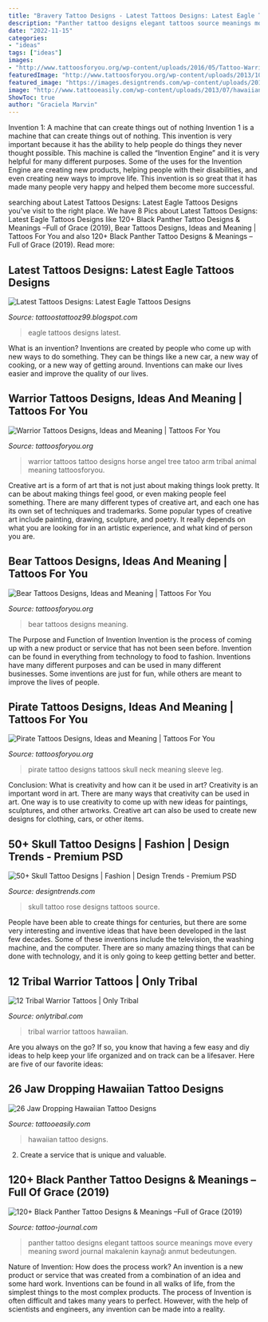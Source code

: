 ```yaml
---
title: "Bravery Tattoo Designs - Latest Tattoos Designs: Latest Eagle Tattoos Designs"
description: "Panther tattoo designs elegant tattoos source meanings move every meaning sword journal makalenin kaynağı anmut bedeutungen"
date: "2022-11-15"
categories:
- "ideas"
tags: ["ideas"]
images:
- "http://www.tattoosforyou.org/wp-content/uploads/2016/05/Tattoo-Warrior.jpg"
featuredImage: "http://www.tattoosforyou.org/wp-content/uploads/2013/10/Bear-Tattoos-For-Men.jpg"
featured_image: "https://images.designtrends.com/wp-content/uploads/2015/10/20100129/Skull-and-Rose-Tattoo-on-Back.jpg"
image: "http://www.tattooeasily.com/wp-content/uploads/2013/07/hawaiian-tattoo-16.jpg"
ShowToc: true
author: "Graciela Marvin"
---
```



Invention 1: A machine that can create things out of nothing
Invention 1 is a machine that can create things out of nothing. This invention is very important because it has the ability to help people do things they never thought possible. This machine is called the “Invention Engine” and it is very helpful for many different purposes. Some of the uses for the Invention Engine are creating new products, helping people with their disabilities, and even creating new ways to improve life. This invention is so great that it has made many people very happy and helped them become more successful.

	

		
searching about Latest Tattoos Designs: Latest Eagle Tattoos Designs you've visit to the right place. We have 8 Pics about Latest Tattoos Designs: Latest Eagle Tattoos Designs like 120+ Black Panther Tattoo Designs &amp; Meanings –Full of Grace (2019), Bear Tattoos Designs, Ideas and Meaning | Tattoos For You and also 120+ Black Panther Tattoo Designs &amp; Meanings –Full of Grace (2019). Read more:
		
    
## Latest Tattoos Designs: Latest Eagle Tattoos Designs

<img loading=lazy src="https://1.bp.blogspot.com/-KsLTREAS4EI/Twl_4_k828I/AAAAAAAAASw/95DNqDpjxNM/s640/Latest+Eagle+Tattoos+Designs+7.jpg" onerror="this.onerror=null;this.src='https://tse2.mm.bing.net/th?id=OIP.nXgyzProVdrtUGtP9nVAbAAAAA&amp;pid=15.1';" alt="Latest Tattoos Designs: Latest Eagle Tattoos Designs">

_Source: tattoostattooz99.blogspot.com_

>eagle tattoos designs latest. 

	

What is an invention?
Inventions are created by people who come up with new ways to do something. They can be things like a new car, a new way of cooking, or a new way of getting around. Inventions can make our lives easier and improve the quality of our lives.

    
## Warrior Tattoos Designs, Ideas And Meaning | Tattoos For You

<img loading=lazy src="http://www.tattoosforyou.org/wp-content/uploads/2016/05/Tattoo-Warrior.jpg" onerror="this.onerror=null;this.src='https://tse1.mm.bing.net/th?id=OIP.lHZ0id_d0uW6NQKktXUxqgHaJ3&amp;pid=15.1';" alt="Warrior Tattoos Designs, Ideas and Meaning | Tattoos For You">

_Source: tattoosforyou.org_

>warrior tattoos tattoo designs horse angel tree tatoo arm tribal animal meaning tattoosforyou. 

	

Creative art is a form of art that is not just about making things look pretty. It can be about making things feel good, or even making people feel something. There are many different types of creative art, and each one has its own set of techniques and trademarks. Some popular types of creative art include painting, drawing, sculpture, and poetry. It really depends on what you are looking for in an artistic experience, and what kind of person you are.

    
## Bear Tattoos Designs, Ideas And Meaning | Tattoos For You

<img loading=lazy src="http://www.tattoosforyou.org/wp-content/uploads/2013/10/Bear-Tattoos-For-Men.jpg" onerror="this.onerror=null;this.src='https://tse2.mm.bing.net/th?id=OIP.wpwmAXf4G3cgH-LugKw2FQHaLf&amp;pid=15.1';" alt="Bear Tattoos Designs, Ideas and Meaning | Tattoos For You">

_Source: tattoosforyou.org_

>bear tattoos designs meaning. 

	

The Purpose and Function of Invention
Invention is the process of coming up with a new product or service that has not been seen before. Invention can be found in everything from technology to food to fashion. Inventions have many different purposes and can be used in many different businesses. Some inventions are just for fun, while others are meant to improve the lives of people.

    
## Pirate Tattoos Designs, Ideas And Meaning | Tattoos For You

<img loading=lazy src="http://www.tattoosforyou.org/wp-content/uploads/2013/11/Pirate-Tattoo-Designs.jpg" onerror="this.onerror=null;this.src='https://tse4.mm.bing.net/th?id=OIP.sVawr2EKFr1uuKQmFezjQAHaJ3&amp;pid=15.1';" alt="Pirate Tattoos Designs, Ideas and Meaning | Tattoos For You">

_Source: tattoosforyou.org_

>pirate tattoo designs tattoos skull neck meaning sleeve leg. 

	

Conclusion: What is creativity and how can it be used in art?
Creativity is an important word in art. There are many ways that creativity can be used in art. One way is to use creativity to come up with new ideas for paintings, sculptures, and other artworks. Creative art can also be used to create new designs for clothing, cars, or other items.

    
## 50+ Skull Tattoo Designs | Fashion | Design Trends - Premium PSD

<img loading=lazy src="https://images.designtrends.com/wp-content/uploads/2015/10/20100129/Skull-and-Rose-Tattoo-on-Back.jpg" onerror="this.onerror=null;this.src='https://tse2.mm.bing.net/th?id=OIP.a7trP_kiP8DfjAoh30-rsgHaLH&amp;pid=15.1';" alt="50+ Skull Tattoo Designs | Fashion | Design Trends - Premium PSD">

_Source: designtrends.com_

>skull tattoo rose designs tattoos source. 

	

People have been able to create things for centuries, but there are some very interesting and inventive ideas that have been developed in the last few decades. Some of these inventions include the television, the washing machine, and the computer. There are so many amazing things that can be done with technology, and it is only going to keep getting better and better.

    
## 12 Tribal Warrior Tattoos | Only Tribal

<img loading=lazy src="https://www.onlytribal.com/wp-content/uploads/2015/10/Hawaiian-Tribal-Warrior-Tattoos1.jpg" onerror="this.onerror=null;this.src='https://tse1.mm.bing.net/th?id=OIP.-GZAw_EIZ5j4QJjYpMIsMAHaLF&amp;pid=15.1';" alt="12 Tribal Warrior Tattoos | Only Tribal">

_Source: onlytribal.com_

>tribal warrior tattoos hawaiian. 

	

Are you always on the go? If so, you know that having a few easy and diy ideas to help keep your life organized and on track can be a lifesaver. Here are five of our favorite ideas: 

    
## 26 Jaw Dropping Hawaiian Tattoo Designs

<img loading=lazy src="http://www.tattooeasily.com/wp-content/uploads/2013/07/hawaiian-tattoo-16.jpg" onerror="this.onerror=null;this.src='https://tse3.mm.bing.net/th?id=OIP.zaipNoTCLWRNkqOLz7WJegHaL4&amp;pid=15.1';" alt="26 Jaw Dropping Hawaiian Tattoo Designs">

_Source: tattooeasily.com_

>hawaiian tattoo designs. 

	

2. Create a service that is unique and valuable.

    
## 120+ Black Panther Tattoo Designs &amp; Meanings –Full Of Grace (2019)

<img loading=lazy src="https://tattoo-journal.com/wp-content/uploads/2015/09/Panther-Tattoo_-16.jpg" onerror="this.onerror=null;this.src='https://tse4.mm.bing.net/th?id=OIP.MsJ48SMkLHHzEpbEb6RZyAHaHa&amp;pid=15.1';" alt="120+ Black Panther Tattoo Designs &amp; Meanings –Full of Grace (2019)">

_Source: tattoo-journal.com_

>panther tattoo designs elegant tattoos source meanings move every meaning sword journal makalenin kaynağı anmut bedeutungen. 

	

Nature of Invention: How does the process work?
An invention is a new product or service that was created from a combination of an idea and some hard work. Inventions can be found in all walks of life, from the simplest things to the most complex products. The process of Invention is often difficult and takes many years to perfect. However, with the help of scientists and engineers, any invention can be made into a reality.

